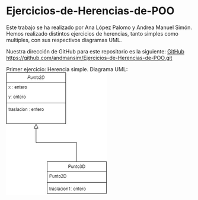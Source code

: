 # Ejercicios-de-Herencias-de-POO

Este trabajo se ha realizado por Ana López Palomo y Andrea Manuel Simón.
Hemos realizado distintos ejercicios de herencias, tanto simples como multiples, con sus respectivos diagramas UML.

Nuestra dirección de GitHub para este repositorio es la siguiente: [GitHub](https://github.com/andmansim/Ejercicios-de-Herencias-de-POO.git)
https://github.com/andmansim/Ejercicios-de-Herencias-de-POO.git

Primer ejercicio: Herencia simple.
Diagrama UML:
![diagrama UML herencia simple](/herencia-simple/herencia_simple.jpg)

